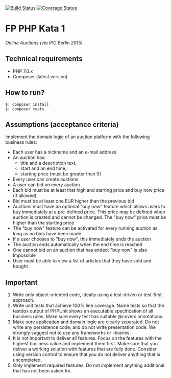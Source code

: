 [![Build Status](https://travis-ci.org/dariuszwrzesien/AuctionPortalKata.svg?branch=master)](https://travis-ci.org/dariuszwrzesien/AuctionPortalKata)
[![Coverage Status](https://coveralls.io/repos/github/dariuszwrzesien/AuctionPortalKata/badge.svg?branch=master)](https://coveralls.io/github/dariuszwrzesien/AuctionPortalKata?branch=master)
# FP PHP Kata 1

*Online Auctions (via IPC Berlin 2015)*

## Technical requirements

- PHP 7.0.x
- Composer (latest version)

## How to run?

```
$: composer install
$: composer tests
```

## Assumptions (acceptance criteria)

Implement the domain logic of an auction platform with the following business rules:

- Each user has a nickname and an e-mail address
- An auction has:
  - title and a description text,
  - start and an end time,
  - starting price (must be greater than 0)
- Every user can create auctions
- A user can bid on every auction
- Each bid must be at least that high and starting price and buy now price (if allowed)
- Bid must be at least one EUR higher than the previous bid
- Auctions must have an optional "buy now" feature which allows users to buy immediately at a pre-defined price. This price may be defined when auction is created and cannot be changed. The "buy now" price must be higher than the starting price
- The "buy now" feature can be activated for every running auction as long as no bids have been made
- If a user chooses to "buy now", this immediately ends the auction
- The auction ends automatically when the end time is reached
- One cannot bid on an auction that has ended; "buy now" is also Impossible
- User must be able to view a list of articles that they have sold and bought

## Important

1. Write only object-oriented code, ideally using a test-driven or test-first approach.
2. Write unit tests that achieve 100% line coverage. Name tests so that the testdox output of PHPUnit shows an executable specification of all business rules. Make sure every test has suitable @covers annotations.
3. Make sure application and domain logic are clearly separated. Do not write any persistence code, and do not write presentation code. We strongly suggest not to use any frameworks or libraries.
4. It is not important to deliver all features. Focus on the features with the highest business value and implement them first. Make sure that you deliver a working solution with features that are fully done. Consider using version control to ensure that you do not deliver anything that is uncompleted.
5. Only implement required features. Do not implement anything additional that has not been asked for.